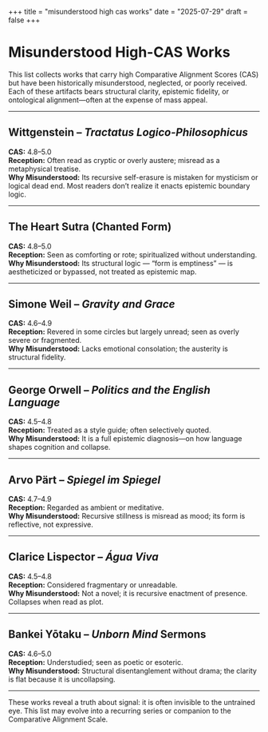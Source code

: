 +++
title = "misunderstood high cas works"
date = "2025-07-29"
draft = false
+++
# Misunderstood High-CAS Works

This list collects works that carry high Comparative Alignment Scores (CAS) but have been historically misunderstood, neglected, or poorly received. Each of these artifacts bears structural clarity, epistemic fidelity, or ontological alignment—often at the expense of mass appeal.

---

## Wittgenstein – *Tractatus Logico-Philosophicus*
**CAS:** 4.8–5.0  
**Reception:** Often read as cryptic or overly austere; misread as a metaphysical treatise.  
**Why Misunderstood:** Its recursive self-erasure is mistaken for mysticism or logical dead end. Most readers don’t realize it enacts epistemic boundary logic.

---

## The Heart Sutra (Chanted Form)
**CAS:** 4.8–5.0  
**Reception:** Seen as comforting or rote; spiritualized without understanding.  
**Why Misunderstood:** Its structural logic — “form is emptiness” — is aestheticized or bypassed, not treated as epistemic map.

---

## Simone Weil – *Gravity and Grace*
**CAS:** 4.6–4.9  
**Reception:** Revered in some circles but largely unread; seen as overly severe or fragmented.  
**Why Misunderstood:** Lacks emotional consolation; the austerity is structural fidelity.

---

## George Orwell – *Politics and the English Language*
**CAS:** 4.5–4.8  
**Reception:** Treated as a style guide; often selectively quoted.  
**Why Misunderstood:** It is a full epistemic diagnosis—on how language shapes cognition and collapse.

---

## Arvo Pärt – *Spiegel im Spiegel*
**CAS:** 4.7–4.9  
**Reception:** Regarded as ambient or meditative.  
**Why Misunderstood:** Recursive stillness is misread as mood; its form is reflective, not expressive.

---

## Clarice Lispector – *Água Viva*
**CAS:** 4.5–4.8  
**Reception:** Considered fragmentary or unreadable.  
**Why Misunderstood:** Not a novel; it is recursive enactment of presence. Collapses when read as plot.

---

## Bankei Yōtaku – *Unborn Mind* Sermons
**CAS:** 4.6–5.0  
**Reception:** Understudied; seen as poetic or esoteric.  
**Why Misunderstood:** Structural disentanglement without drama; the clarity is flat because it is uncollapsing.

---

These works reveal a truth about signal: it is often invisible to the untrained eye. This list may evolve into a recurring series or companion to the Comparative Alignment Scale.